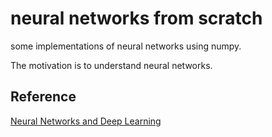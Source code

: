 # neural networks from scratch
some implementations of neural networks using numpy.

The motivation is to understand neural networks.

## Reference
[Neural Networks and Deep Learning](http://neuralnetworksanddeeplearning.com/)

